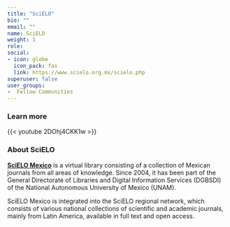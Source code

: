 ```yaml
---
title: "SciELO"
bio: ""
email: ""
name: SciELO
weight: 1
role: 
social:
- icon: globe
  icon_pack: fas
  link: https://www.scielo.org.mx/scielo.php
superuser: false
user_groups:
-  Fellow Communities
---
```


### Learn more

{{< youtube 2DOhj4CKK1w >}} 

### About SciELO

**[SciELO Mexico](https://www.scielo.org.mx/scielo.php)** is a virtual library consisting of a collection of Mexican journals from all areas of knowledge. Since 2004, it has been part of the General Directorate of Libraries and Digital Information Services (DGBSDI) of the National Autonomous University of Mexico (UNAM).

SciELO Mexico is integrated into the SciELO regional network, which consists of various national collections of scientific and academic journals, mainly from Latin America, available in full text and open access.

